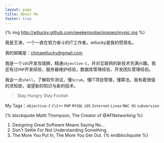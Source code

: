 ```yaml
---
layout: page
title: About Me
footer: true
---
```




{% img http://wtlucky.github.com/geekerprobe/images/mypic.jpg %}

我是王涛，一个一直在努力奋斗的IT工作者。wtlucky是我的惯用名。


我的邮箱是：chinawtlucky@gmail.com


我是一个`iOS`开发攻城狮，精通`objective-C`，并对互联网的新技术充满兴趣。我还有过`PHP`开发经验，服务器维护经验，数据库管理经验，开发团队管理经验。


我会一点`shell`，了解软件测试，懂`Scrum`，懂IT项目管理，懂算法。我有着很强的求知欲，渴望新的知识与新的技术。
>Stay Hungry Stay Foolish


My Tags：`objective-C` `C\C++` `PHP` `MYSQL` `iOS` `Internet` `Linux` `MAC OS` `subversion`


{% blockquote Mattt Thompson, The Creator of @AFNetworking %}
1. Designing Great Software Means Saying No...
2. Don't Settle For Not Understanding Something.
3. The More You Put In, The More You Get Out.
{% endblockquote %}

<br />
<br />
<br />
<br />
<br />











